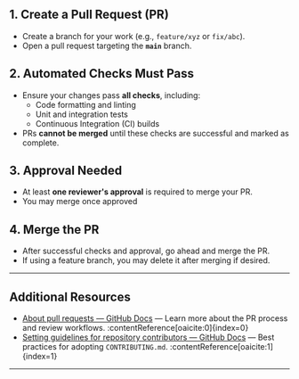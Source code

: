 ## 1. Create a Pull Request (PR)
- Create a branch for your work (e.g., `feature/xyz` or `fix/abc`).
- Open a pull request targeting the **`main`** branch.

## 2. Automated Checks Must Pass
- Ensure your changes pass **all checks**, including:
  - Code formatting and linting
  - Unit and integration tests
  - Continuous Integration (CI) builds
- PRs **cannot be merged** until these checks are successful and marked as complete.

## 3. Approval Needed
- At least **one reviewer's approval** is required to merge your PR.
- You may merge once approved

## 4. Merge the PR
- After successful checks and approval, go ahead and merge the PR.
- If using a feature branch, you may delete it after merging if desired.

---

## Additional Resources
- [About pull requests — GitHub Docs](https://docs.github.com/articles/about-pull-requests) — Learn more about the PR process and review workflows. :contentReference[oaicite:0]{index=0}  
- [Setting guidelines for repository contributors — GitHub Docs](https://docs.github.com/en/communities/setting-up-your-project-for-healthy-contributions/setting-guidelines-for-repository-contributors) — Best practices for adopting `CONTRIBUTING.md`. :contentReference[oaicite:1]{index=1}

---
